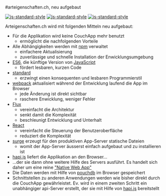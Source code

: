 #arteigenschaften.ch, neu aufgebaut
 
[![js-standard-style](https://img.shields.io/badge/code%20style-standard-brightgreen.svg)](https://github.com/feross/standard)
[![js-standard-style](https://img.shields.io/badge/license-ISC-brightgreen.svg)](https://github.com/barbalex/gs/blob/master/license.md)
[![js-standard-style](https://david-dm.org/barbalex/ae.svg)](https://david-dm.org/barbalex/ae)

Arteigenschaften.ch wird mit folgenden Mitteln neu aufgebaut:

- Für die Applikation wird keine CouchApp mehr benutzt
  - ermöglicht die nachfolgenden Vorteile
- Alle Abhängigkeiten werden mit [npm](https://www.npmjs.com) verwaltet
  - einfachere Aktualisierung
  - zuverlässige und schnelle Installation der Enwicklungsumgebung
- [ES6](https://github.com/lukehoban/es6features), die künftige Version von [JavaScript](http://en.wikipedia.org/wiki/JavaScript)
  - fördert lesbaren, kurzen Code
- [standard](https://github.com/feross/standard)
  - erzwingt einen konsequenten und lesbaren Programmierstil
- [webpack](http://webpack.github.io) aktualisiert während der Entwicklung laufend die App im Browser
  - jede Änderung ist direkt sichtbar
  - raschere Enwicklung, weniger Fehler
- [Flux](http://facebook.github.io/flux)
  - vereinfacht die Architektur
  - senkt damit die Komplexität
  - beschleunigt Entwicklung und Unterhalt
- [React](https://facebook.github.io/react/index.html)
  - vereinfacht die Steuerung der Benutzeroberfläche
  - reduziert die Komplexität
- [surge](https://surge.sh) erzeugt für den produktiven App-Server statische Dateien
  - womit der App-Server äusserst einfach aufgebaut und zu installieren ist
- [hapi.js](http://hapijs.com) liefert die Applikation an den Browser...
- ...der sie dann ohne weitere Hilfe des Servers ausführt. Es handelt sich daher um eine reine ["Native Web App"](https://blog.andyet.com/2015/01/22/native-web-apps)
- Die Daten werden mit Hilfe von [pouchdb](http://pouchdb.com) im Browser gespeichert
- Schnittstellen zu anderen Anwendungen werden wie bisher direkt durch die CouchApp gewährleistet. Ev. wird in einem zweiten Schritt ein unabhängiger api-Server erstellt, der sie mit Hilfe von [hapi.js](http://hapijs.com) bereitstellt
